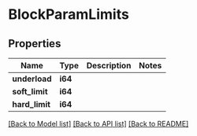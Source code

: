 # BlockParamLimits

## Properties

Name | Type | Description | Notes
------------ | ------------- | ------------- | -------------
**underload** | **i64** |  | 
**soft_limit** | **i64** |  | 
**hard_limit** | **i64** |  | 

[[Back to Model list]](../README.md#documentation-for-models) [[Back to API list]](../README.md#documentation-for-api-endpoints) [[Back to README]](../README.md)


